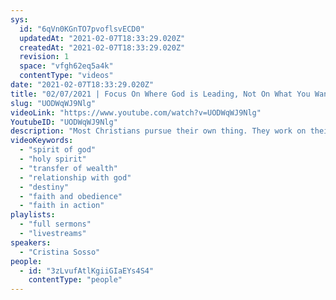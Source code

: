 ```yaml
---
sys:
  id: "6qVn0KGnTO7pvoflsvECD0"
  updatedAt: "2021-02-07T18:33:29.020Z"
  createdAt: "2021-02-07T18:33:29.020Z"
  revision: 1
  space: "vfgh62eq5a4k"
  contentType: "videos"
date: "2021-02-07T18:33:29.020Z"
title: "02/07/2021 | Focus On Where God is Leading, Not On What You Want To Do (Pastor Cristina Sosso)"
slug: "UODWqWJ9Nlg"
videoLink: "https://www.youtube.com/watch?v=UODWqWJ9Nlg"
YoutubeID: "UODWqWJ9Nlg"
description: "Most Christians pursue their own thing. They work on their own schedule rather than on God's schedule. However this is a season where if we don't focus on what God is saying we will miss it big time. God's destiny is bigger than what we imagine for ourselves. Let us submit to Him. This sermon was delivered by Pastor Cris Sosso at Freedom Fellowship Church International on February 2, 2021."
videoKeywords:
  - "spirit of god"
  - "holy spirit"
  - "transfer of wealth"
  - "relationship with god"
  - "destiny"
  - "faith and obedience"
  - "faith in action"
playlists:
  - "full sermons"
  - "livestreams"
speakers:
  - "Cristina Sosso"
people:
  - id: "3zLvufAtlKgiiGIaEYs4S4"
    contentType: "people"
---
```

